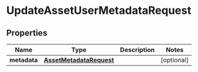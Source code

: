 

# UpdateAssetUserMetadataRequest


## Properties

| Name | Type | Description | Notes |
|------------ | ------------- | ------------- | -------------|
|**metadata** | [**AssetMetadataRequest**](AssetMetadataRequest.md) |  |  [optional] |



